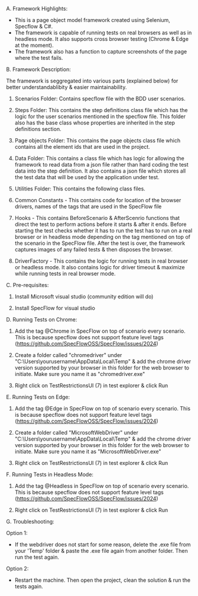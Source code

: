 A. Framework Highlights:

- This is a page object model framework created using Selenium, Specflow & C#. 
- The framework is capable of running tests on real browsers as well as in headless mode. It also supports cross browser testing (Chrome & Edge at the moment). 
- The framework also has a function to capture screenshots of the page where the test fails.


B. Framework Description:

The framework is seggregated into various parts (explained below) for better understandablibity & easier maintainability.

1. Scenarios Folder: Contains specflow file with the BDD user scenarios.

2. Steps Folder: This contains the step definitions class file which has the logic for the user scenarios mentioned in the specflow file. This folder also has the base class whose properties are inherited in the step definitions section.

3. Page objects Folder: This contains the page objects class file which contains all the element ids that are used in the project.

4. Data Folder: This contains a class file which has logic for allowing the framework to read data from a json file rather than hard coding the test data into the step definition. It also contains a json file which stores all the test data that will be used by the application under test.

5. Utilities Folder: This contains the following class files.

6. Common Constants - This contains code for location of the browser drivers, names of the tags that are used in the SpecFlow file

7. Hooks - This contains BeforeScenario & AfterScenrio functions that direct the test to perform actions before it starts & after it ends. Before starting the test checks whether it has to run the test has to run on a real browser or in headless mode depending on the tag mentioned on top of the scenario in the SpecFlow file. After the test is over, the framework captures images of any failed tests & then disposes the browser.

8. DriverFactory - This contains the logic for running tests in real browser or headless mode. It also contains logic for driver timeout & maximize while running tests in real browser mode.


C. Pre-requisites:

1. Install Microsoft visual studio (community edition will do)

2. Install SpecFlow for visual studio


D. Running Tests on Chrome:

1. Add the tag @Chrome in SpecFlow on top of scenario every scenario. This is because specflow does not support feature level tags (https://github.com/SpecFlowOSS/SpecFlow/issues/2024)

2. Create a folder called "chromedriver" under "C:\Users\yourusername\AppData\Local\Temp" & add the chrome driver version supported by your browser in this folder for the web browser to initiate. Make sure you name it as "chromedriver.exe"

3. Right click on TestRestrictionsUI (7) in test explorer & click Run


E. Running Tests on Edge:

1. Add the tag @Edge in SpecFlow on top of scenario every scenario. This is because specflow does not support feature level tags (https://github.com/SpecFlowOSS/SpecFlow/issues/2024)

2. Create a folder called "MicrosoftWebDriver" under "C:\Users\yourusername\AppData\Local\Temp" & add the chrome driver version supported by your browser in this folder for the web browser to initiate. Make sure you name it as "MicrosoftWebDriver.exe"

3. Right click on TestRestrictionsUI (7) in test explorer & click Run


F. Running Tests in Headless Mode:

1. Add the tag @Headless in SpecFlow on top of scenario every scenario. This is because specflow does not support feature level tags (https://github.com/SpecFlowOSS/SpecFlow/issues/2024)

2. Right click on TestRestrictionsUI (7) in test explorer & click Run


G. Troubleshooting:

Option 1:
- If the webdriver does not start for some reason, delete the .exe file from your 'Temp' folder & paste the .exe file again from another folder. Then run the test again. 

Option 2:
- Restart the machine. Then open the project, clean the solution & run the tests again. 
